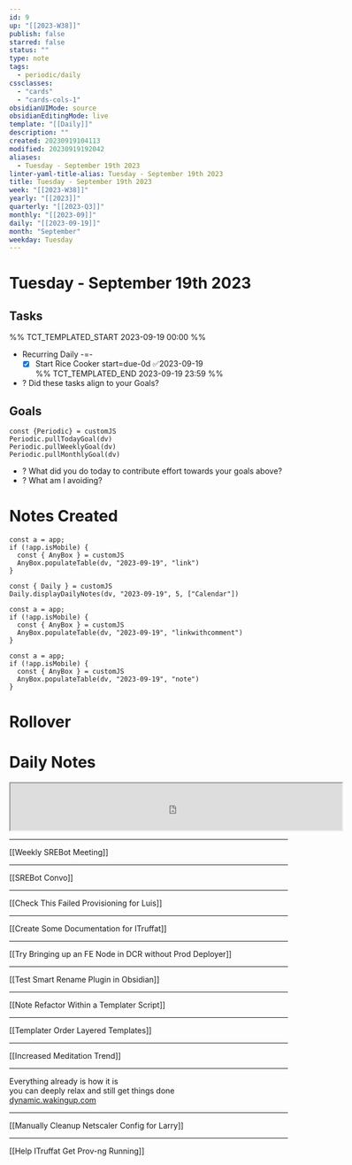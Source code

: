 ```yaml
---
id: 9
up: "[[2023-W38]]"
publish: false
starred: false
status: ""
type: note
tags:
  - periodic/daily
cssclasses:
  - "cards"
  - "cards-cols-1"
obsidianUIMode: source
obsidianEditingMode: live
template: "[[Daily]]"
description: ""
created: 20230919104113
modified: 20230919192042
aliases:
  - Tuesday - September 19th 2023
linter-yaml-title-alias: Tuesday - September 19th 2023
title: Tuesday - September 19th 2023
week: "[[2023-W38]]"
yearly: "[[2023]]"
quarterly: "[[2023-Q3]]"
monthly: "[[2023-09]]"
daily: "[[2023-09-19]]"
month: "September"
weekday: Tuesday
---
```


# Tuesday - September 19th 2023

## Tasks

%% TCT_TEMPLATED_START 2023-09-19 00:00 %%
* Recurring Daily -=-
    - [x] Start Rice Cooker start=due-0d ✅2023-09-19  
%% TCT_TEMPLATED_END 2023-09-19 23:59 %%
* ? Did these tasks align to your Goals?

## Goals

```dataviewjs
const {Periodic} = customJS
Periodic.pullTodayGoal(dv)
Periodic.pullWeeklyGoal(dv)
Periodic.pullMonthlyGoal(dv)
```
* ? What did you do today to contribute effort towards your goals above?
* ? What am I avoiding?

# Notes Created

```dataviewjs
const a = app;
if (!app.isMobile) {
  const { AnyBox } = customJS
  AnyBox.populateTable(dv, "2023-09-19", "link")
}
```

```dataviewjs
const { Daily } = customJS
Daily.displayDailyNotes(dv, "2023-09-19", 5, ["Calendar"])
```

```dataviewjs
const a = app;
if (!app.isMobile) {
  const { AnyBox } = customJS
  AnyBox.populateTable(dv, "2023-09-19", "linkwithcomment")
}
```

```dataviewjs
const a = app;
if (!app.isMobile) {
  const { AnyBox } = customJS
  AnyBox.populateTable(dv, "2023-09-19", "note")
}
```

# Rollover

# Daily Notes
<center><iframe width="600" height="85" src="https://ashleyhindle.com/focusanchor/api/kaxvYE8hiuKxyHVs/embed"></iframe></center>

---


[[Weekly SREBot Meeting]]


---

[[SREBot Convo]]


---


[[Check This Failed Provisioning for Luis]]


---


[[Create Some Documentation for ITruffat]]


---


[[Try Bringing up an FE Node in DCR without Prod Deployer]]


---


[[Test Smart Rename Plugin in Obsidian]]


---


[[Note Refactor Within a Templater Script]]


---

[[Templater Order Layered Templates]]


---



[[Increased Meditation Trend]]


---

Everything already is how it is  
you can deeply relax and still get things done  
[dynamic.wakingup.com](https://dynamic.wakingup.com/moment/MOD842D?share_id=3C150999&code=SC95E37F0)


---


[[Manually Cleanup Netscaler Config for Larry]]


---


[[Help ITruffat Get Prov-ng Running]]
